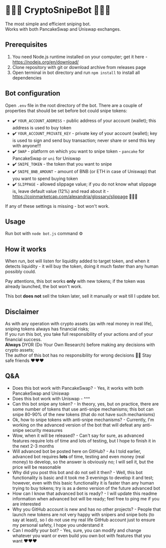 # 🚀🚀🚀 CryptoSnipeBot 🚀🚀🚀

The most simple and efficient sniping bot.  
Works with both PancakeSwap and Uniswap exchanges.

## Prerequisites

1. You need Node.js runtime installed on your computer; get it here - https://nodejs.org/en/download/
2. Clone repository with git or download archive from releases page
3. Open terminal in bot directory and run `npm install` to install all dependencies

## Bot configuration

Open `.env` file in the root directory of the bot. There are a couple of properties that should be set before bot could snipe tokens:

* ✔️ `YOUR_ACCOUNT_ADDRESS` - public address of your account (wallet); this address is used to buy token
* ✔️ `YOUR_ACCOUNT_PRIVATE_KEY` - private key of your account (wallet); key is used to sign and send buy transaction; never share or send this key with anyone!!!
* ✔️ `SWAP` - platform on which you want to snipe token - `pancake` for PancakeSwap or `uni` for Uniswap
* ✔️ `SNIPE_TOKEN` - the token that you want to snipe
* ✔️ `SNIPE_BNB_AMOUNT` - amount of BNB (or ETH in case of Uniswap) that you want to spend buying token
* ✔️ `SLIPPAGE` - allowed slippage value; if you do not know what slippage is, leave default value (12%) and read about it - https://coinmarketcap.com/alexandria/glossary/slippage 💪💪💪

If any of these settings is missing - bot won't work.

## Usage

Run bot with `node bot.js` command ⚙️

## How it works

When run, bot will listen for liquidity added to target token, and when it detects liquidity - it will buy the token, doing it much faster than any human possibly could.

Pay attentions, this bot works <strong>only</strong> with new tokens; if the token was already launched, the bot won't work.

This bot <strong>does not</strong> sell the token later, sell it manually or wait till I update bot.

## Disclaimer

As with any operation with crypto assets (as with real money in real life), sniping tokens always has financial risks;  
If you run this bot, you take full responsibility of your actions and of your financial success.  
<strong>Always</strong> DYOR (Do Your Own Research) before making any decisions with crypto assets;  
The author of this bot has no responsibility for wrong decisions 🤷‍♀️
Stay safe friends ♥️♥️♥️

## Q&A

* Does this bot work with PancakeSwap? - Yes, it works with both PancakeSwap and Uniswap
* Does this bot work with Uniswap - ^^^
* Can this bot snipe any token? - In theory, yes, but on practice, there are some number of tokens that use anti-snipe mechanisms; this bot can snipe 80-90% of the new tokens (that do not have such mechanisms)
* Ok, how to snipe tokens with anti-snipe mechanisms? - Currently, I'm working on the advanced version of the bot that will defeat any anti-snipe security measures
* Wow, when it will be released? - Can't say for sure, as advanced features require lots of time and lots of testing, but I hope to finish it in the next 2-3 months
* Will advanced bot be posted here on GitHub? - As I told earlier, advanced bot requires <strong>lots</strong> of time, testing and even money (real money) to develop, so the answer is obviously no; I will sell it, but the price will be reasonable
* Why did you post this bot and do not sell it then? - Well, this bot functionality is basic and it took me 3 evenings to develop it and test; however, even with this basic functionality it is faster than any human trying to buy tokens; try is as a demo version of the future advanced bot
* How can I know that advanced bot is ready? - I will update this readme information when advanced bot will be ready; feel free to ping me if you are interested
* Why you GitHub account is new and has no other projects? - People that launch new tokens are not very happy with snipers and snipe bots (to say at least), so I do not use my real life GitHub account just to ensure my personal safety, I hope you understand it
* Can I modify your bot? - Yes, sure, you can modify and change whatever you want or even build you own bot with features that you want ♥️♥️♥️
